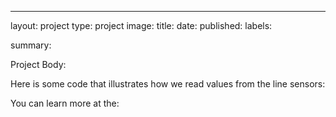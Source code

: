 ---
layout: project
type: project
image: 
title: 
date: 
published: 
labels:

summary: 

Project Body:

Here is some code that illustrates how we read values from the line sensors:

You can learn more at the:
